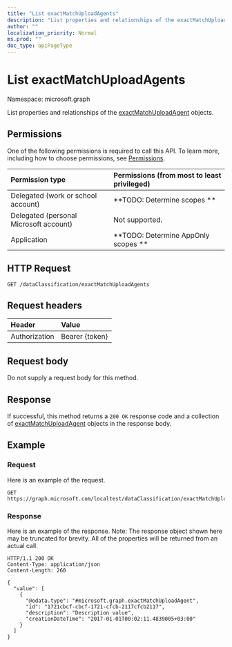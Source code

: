 ```yaml
---
title: "List exactMatchUploadAgents"
description: "List properties and relationships of the exactMatchUploadAgent objects."
author: ""
localization_priority: Normal
ms.prod: ""
doc_type: apiPageType
---
```


# List exactMatchUploadAgents

Namespace: microsoft.graph

List properties and relationships of the [exactMatchUploadAgent](../resources/exactmatchuploadagent.md) objects.

## Permissions
One of the following permissions is required to call this API. To learn more, including how to choose permissions, see [Permissions](/concepts/permissions-reference.md).

|Permission type|Permissions (from most to least privileged)|
|:---|:---|
|Delegated (work or school account)|**TODO: Determine scopes **|
|Delegated (personal Microsoft account)|Not supported.|
|Application|**TODO: Determine AppOnly scopes **|

## HTTP Request
<!-- {
  "blockType": "ignored"
}
-->
``` http
GET /dataClassification/exactMatchUploadAgents
```

## Request headers
|Header|Value|
|:---|:---|
|Authorization|Bearer {token}|

## Request body
Do not supply a request body for this method.

## Response
If successful, this method returns a `200 OK` response code and a collection of [exactMatchUploadAgent](../resources/exactmatchuploadagent.md) objects in the response body.

## Example

### Request
Here is an example of the request.
<!-- {
  "blockType": "request",
  "name": "get_exactmatchuploadagent"
}
-->
``` http
GET https://graph.microsoft.com/localtest/dataClassification/exactMatchUploadAgents
```

### Response
Here is an example of the response. Note: The response object shown here may be truncated for brevity. All of the properties will be returned from an actual call.
<!-- {
  "blockType": "response",
  "truncated": true,
  "@odata.type": "collection(microsoft.graph.exactmatchuploadagent)"
}
-->
``` http
HTTP/1.1 200 OK
Content-Type: application/json
Content-Length: 260

{
  "value": [
    {
      "@odata.type": "#microsoft.graph.exactMatchUploadAgent",
      "id": "1721cbcf-cbcf-1721-cfcb-2117cfcb2117",
      "description": "Description value",
      "creationDateTime": "2017-01-01T00:02:11.4839005+03:00"
    }
  ]
}
```

